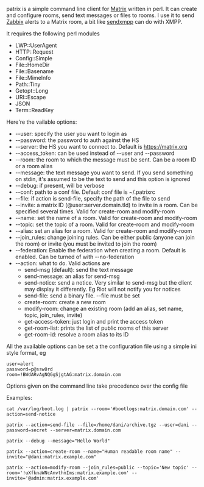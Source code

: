 patrix is a simple command line client for [Matrix](https://matrix.org) written in perl. It can create and configure rooms, send text messages or files to rooms. I use it to send [Zabbix](https://www.zabbix.com) alerts to a Matrix room, a bit like [sendxmpp](https://github.com/lhost/sendxmpp) can do with XMPP.

It requires the following perl modules
  * LWP::UserAgent
  * HTTP::Request
  * Config::Simple
  * File::HomeDir
  * File::Basename
  * File::MimeInfo
  * Path::Tiny
  * Getopt::Long
  * URI::Escape
  * JSON
  * Term::ReadKey

Here're the vailable options:

  * --user: specify the user you want to login as
  * --password: the password to auth against the HS
  * --server: the HS you want to connect to. Default is https://matrix.org
  * --access_token: can be used instead of --user and --password
  * --room: the room to which the message must be sent. Can be a room ID or a room alias
  * --message: the text message you want to send. If you send something on stdin, it's assumed to be the text to send and this option is ignored
  * --debug: if present, will be verbose
  * --conf: path to a conf file. Default conf file is ~/.patrixrc
  * --file: if action is send-file, specify the path of the file to send
  * --invite: a matrix ID (@user:server.domain.tld) to invite in a room. Can be specified several times. Valid for create-room and modify-room
  * --name: set the name of a room. Valid for create-room and modify-room
  * --topic: set the topic of a room. Valid for create-room and modify-room
  * --alias: set an alias for a room. Valid for create-room and modify-room
  * --join_rules: change joining rules. Can be either public (anyone can join the room) or invite (you must be invited to join the room)
  * --federation: Enable the federation when creating a room. Default is enabled. Can be turned of with --no-federation
  * --action: what to do. Valid actions are
    * send-msg (default): send the text message
    * send-message: an alias for send-msg
    * send-notice: send a notice. Very similar to send-msg but the client may display it differently. Eg Riot will not notify you for notices
    * send-file: send a binary file. --file must be set
    * create-room: create a new room
    * modify-room: change an existing room (add an alias, set name, topic, join_rules, invite)
    * get-access-token: just login and print the access token
    * get-room-list: prints the list of public rooms of this server
    * get-room-id: resolve a room alias to its ID

All the available options can be set a the configuration file using a simple ini style format, eg

```
user=alert
password=p@ssw0rd
room=!BWdARvAgNQGgSjgtAG:matrix.domain.com
```

Options given on the command line take precedence over the config file

Examples:

```
cat /var/log/boot.log | patrix --room='#bootlogs:matrix.domain.com' --action=send-notice
```
```
patrix --action=send-file --file=/home/dani/archive.tgz --user=dani --password=secret --server=matrix.domain.com
```
```
patrix --debug --message="Hello World"
```
```
patrix --action=create-room --name="Human readable room name" --invite="@dani:matrix.example.com"
```
```
patrix --action=modify-room --join_rules=public --topic='New topic' --room='!uXfknaWNcAnvthnIms:matrix.example.com' --invite='@admin:matrix.example.com'
```
